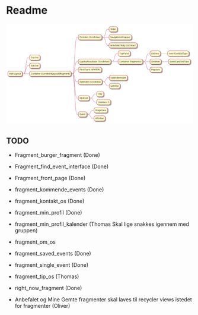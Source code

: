 # Readme

![image](fragments.png)


## TODO

- Fragment_burger_fragment (Done)
- Fragment_find_event_interface (Done)
- Fragment_front_page (Done)
- fragment_kommende_events (Done)
- fragment_kontakt_os (Done)
- fragment_min_profil (Done)
- fragment_min_profil_kalender (Thomas Skal lige snakkes igennem med gruppen)
- fragment_om_os 
- fragment_saved_events (Done)
- fragment_single_event (Done)
- fragment_tip_os (Thomas)
- right_now_fragment (Done)

- Anbefalet og Mine Gemte fragmenter skal laves til recycler views istedet for fragmenter (Oliver)
